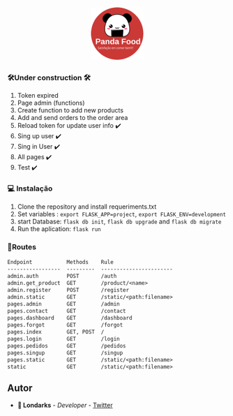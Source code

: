
<h1 align="center">
  <img src="project/static/assets/ippai_food.svg"  alt="php" width="120">
</h1>

### 🛠️Under construction 🛠️
1. Token expired
2. Page admin (functions)
3. Create function to add new products
4. Add and send orders to the order area
5. Reload token for update user info ✔️
6. Sing up user ✔️
7. Sing in User ✔️
8. All pages ✔️
9. Test ✔️

### :computer: Instalação
1. Clone the repository and install requeriments.txt
2. Set variables : `export FLASK_APP=project`, `export FLASK_ENV=development`
3. start Database: `flask db init`, `flask db upgrade` and `flask db migrate`
4. Run the aplication: `flask run`

### 📝Routes

```
Endpoint           Methods    Rule
-----------------  ---------  -----------------------
admin.auth         POST       /auth
admin.get_product  GET        /product/<name>
admin.register     POST       /register
admin.static       GET        /static/<path:filename>
pages.admin        GET        /admin
pages.contact      GET        /contact
pages.dashboard    GET        /dashboard
pages.forgot       GET        /forgot
pages.index        GET, POST  /
pages.login        GET        /login
pages.pedidos      GET        /pedidos
pages.singup       GET        /singup
pages.static       GET        /static/<path:filename>
static             GET        /static/<path:filename>
```


## Autor
- **👾 Londarks** - _Developer_ - [Twitter](https://twitter.com/londarks)